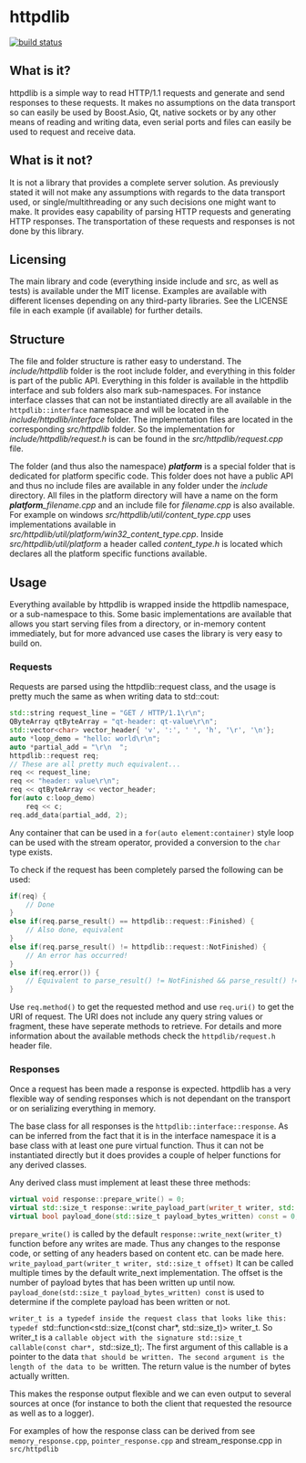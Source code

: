 # httpdlib
[![build status](https://gitlab.com/Shakti213/httpdlib/badges/master/build.svg "Build status")](https://gitlab.com/Shakti213/httpdlib/commits/master)

## What is it?
httpdlib is a simple way to read HTTP/1.1 requests and generate and send
responses to these requests. It makes no assumptions on the data transport so
can easily be used by Boost.Asio, Qt, native sockets or by any other means of
reading and writing data, even serial ports and files can easily be used to
request and receive data.

## What is it not?
It is not a library that provides a complete server solution. As previously
stated it will not make any assumptions with regards to the data transport used,
or single/multithreading or any such decisions one might want to make. It
provides easy capability of parsing HTTP requests and generating HTTP responses.
The transportation of these requests and responses is not done by this library.

## Licensing
The main library and code (everything inside include and src, as well as tests)
is available under the MIT license. Examples are available with different
licenses depending on any third-party libraries. See the LICENSE file in each
example (if available) for further details.

## Structure
The file and folder structure is rather easy to understand. The
*include/httpdlib* folder is the root include folder, and everything in this
folder is part of the public API. Everything in this folder is available in the
httpdlib interface and sub folders also mark sub-namespaces. For instance
interface classes that can not be instantiated directly are all available in the
`httpdlib::interface` namespace and will be located in the
*include/httpdlib/interface* folder. The implementation files are located in the
corresponding *src/httpdlib* folder. So the implementation for
*include/httpdlib/request.h* is can be found in the *src/httpdlib/request.cpp*
file.

The folder (and thus also the namespace) __*platform*__ is a special folder that
is dedicated for platform specific code. This folder does not have a public API
and thus no include files are available in any folder under the *include*
directory. All files in the platform directory will have a name on the form
*__platform__\_filename.cpp* and an include file for *filename.cpp* is also
available. For example on windows *src/httpdlib/util/content_type.cpp* uses
implementations available in *src/httpdlib/util/platform/win32_content_type.cpp*.
Inside *src/httpdlib/util/platform* a header called *content_type.h* is located
which declares all the platform specific functions available.


## Usage
Everything available by httpdlib is wrapped inside the httpdlib namespace, or a
sub-namespace to this. Some basic implementations are available that allows you
start serving files from a directory, or in-memory content immediately, but for
more advanced use cases the library is very easy to build on.

### Requests
Requests are parsed using the httpdlib::request class, and the usage is pretty
much the same as when writing data to std::cout:
``` c++
std::string request_line = "GET / HTTP/1.1\r\n";
QByteArray qtByteArray = "qt-header: qt-value\r\n";
std::vector<char> vector_header{ 'v', ':', ' ', 'h', '\r', '\n'};
auto *loop_demo = "hello: world\r\n";
auto *partial_add = "\r\n  ";
httpdlib::request req;
// These are all pretty much equivalent...
req << request_line;
req << "header: value\r\n";
req << qtByteArray << vector_header;
for(auto c:loop_demo)
    req << c;
req.add_data(partial_add, 2);
```
Any container that can be used in a `for(auto element:container)` style loop can
be used with the stream operator, provided a conversion to the `char` type
exists.

To check if the request has been completely parsed the following can be used:
``` c++
if(req) {
    // Done
}
else if(req.parse_result() == httpdlib::request::Finished) {
    // Also done, equivalent
}
else if(req.parse_result() != httpdlib::request::NotFinished) {
    // An error has occurred!
}
else if(req.error()) {
    // Equivalent to parse_result() != NotFinished && parse_result() != Finished
}
```

Use `req.method()` to get the requested method and use `req.uri()` to get the
URI of request. The URI does not include any query string values or fragment,
these have seperate methods to retrieve. For details and more information about
the available methods check the `httpdlib/request.h` header file.

### Responses
Once a request has been made a response is expected. httpdlib has
a very flexible way of sending responses which is not dependant on the transport
or on serializing everything in memory.

The base class for all responses is the `httpdlib::interface::response`. As can
be inferred from the fact that it is in the interface namespace it is a base
class with at least one pure virtual function. Thus it can not be instantiated
directly but it does provides a couple of helper functions for any derived
classes.

Any derived class must implement at least these three methods:
``` c++
virtual void response::prepare_write() = 0;
virtual std::size_t response::write_payload_part(writer_t writer, std::size_t offset) = 0;
virtual bool payload_done(std::size_t payload_bytes_written) const = 0;
```

`prepare_write()` is called by the default `response::write_next(writer_t)`
function before any writes are made. Thus any changes to the response code, or
setting of any headers based on content etc. can be made here.
`write_payload_part(writer_t writer, std::size_t offset)` It can be called
multiple times by the default write_next implementation. The offset is the
number of payload bytes that has been written up until now.
`payload_done(std::size_t payload_bytes_written) const` is used to determine if
the complete payload has been written or not.

`writer_t is a typedef inside the request class that looks like this: typedef
`std::function<std::size_t(const char*, std::size_t)> writer_t. So writer_t is a
`callable object with the signature std::size_t callable(const char*,
`std::size_t);. The first argument of this callable is a pointer to the data
`that should be written. The second argument is the length of the data to be
`written. The return value is the number of bytes actually written.

This makes the response output flexible and we can even output to several
sources at once (for instance to both the client that requested the resource as
well as to a logger).

For examples of how the response class can be derived from see
`memory_response.cpp`, `pointer_response.cpp` and stream_response.cpp in
`src/httpdlib`
